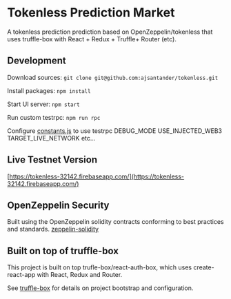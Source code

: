# Tokenless Prediction Market
A tokenless prediction prediction based on OpenZeppelin/tokenless that uses 
truffle-box with React + Redux + Truffle+ Router (etc).

## Development

Download sources:
```git clone git@github.com:ajsantander/tokenless.git```

Install packages:
```npm install```

Start UI server:
```npm start```

Run custom testrpc:
```npm run rpc```

Configure [constants.js](https://github.com/ajsantander/tokenless/blob/master/src/constants.js) to use testrpc
DEBUG_MODE
USE_INJECTED_WEB3
TARGET_LIVE_NETWORK
etc...

## Live Testnet Version
[https://tokenless-32142.firebaseapp.com/](https://tokenless-32142.firebaseapp.com/)

## OpenZeppelin Security
Built using the OpenZeppelin solidity contracts conforming to best practices and standards.
[zeppelin-solidity](https://github.com/OpenZeppelin/zeppelin-solidity)

## Built on top of truffle-box

This project is built on top trufle-box/react-auth-box, which uses create-react-app
with React, Redux and Router.

See [truffle-box](https://github.com/truffle-box/react-auth-box) for details on project
bootstrap and configuration.